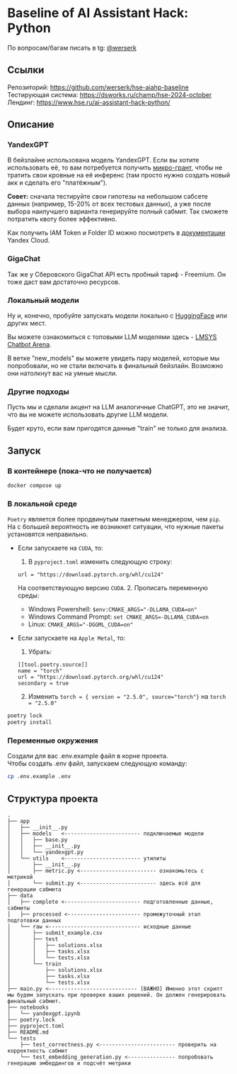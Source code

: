 # Baseline of AI Assistant Hack: Python

По вопросам/багам писать в tg: [@werserk](https://t.me/werserk)

## Ссылки

Репозиторий: https://github.com/werserk/hse-aiahp-baseline \
Тестирующая система: https://dsworks.ru/champ/hse-2024-october \
Лендинг: https://www.hse.ru/ai-assistant-hack-python/

## Описание

### YandexGPT
В бейзлайне использована модель YandexGPT. 
Если вы хотите использовать её, то вам потребуется получить [микро-грант](https://yandex.cloud/ru/docs/billing/concepts/bonus-account), чтобы не тратить свои кровные на её инференс (там просто нужно создать новый акк и сделать его "платёжным").

**Совет:** сначала тестируйте свои гипотезы на небольшом сабсете данных (например, 15-20% от всех тестовых данных),
а уже после выбора наилучшего варианта генерируйте полный сабмит. 
Так сможете потратить квоту более эффективно.

Как получить IAM Token и Folder ID можно посмотреть в [документации](https://yandex.cloud/en-ru/docs/foundation-models/quickstart/yandexgpt#api_2) Yandex Cloud.

### GigaChat
Так же у Сберовского GigaChat API есть пробный тариф - Freemium. Он тоже даст вам достаточно ресурсов.

### Локальный модели
Ну и, конечно, пробуйте запускать модели локально с [HuggingFace](https://huggingface.co/models?pipeline_tag=text-generation&sort=trending) или других мест.

Вы можете ознакомиться с топовыми LLM моделями здесь - [LMSYS Chatbot Arena](https://huggingface.co/spaces/lmsys/chatbot-arena-leaderboard).

В ветке "new_models" вы можете увидеть пару моделей, которые мы попробовали, но не стали включать в финальный бейзлайн. Возможно они натолкнут вас на умные мысли.

### Другие подходы
Пусть мы и сделали акцент на LLM аналогичные ChatGPT, это не значит, что вы не можете использовать другие LLM модели.

Будет круто, если вам пригодятся данные "train" не только для анализа.

## Запуск

### В контейнере (пока-что не получается)

```bash
docker compose up
```

### В локальной среде

`Poetry` является более продвинутым пакетным менеджером, чем `pip`. На с большей вероятность не возникнет ситуации, что нужные пакеты установятся неправильно.

- Если запускаете на `CUDA`, то:
  1. В `pyproject.toml` изменить следующую строку:

  ```
  url = "https://download.pytorch.org/whl/cu124"
  ```

  На соответствующую версию `CUDA`.
  2. Прописать переменную среды:
     - Windows Powershell: `$env:CMAKE_ARGS="-DLLAMA_CUDA=on"`
     - Windows Command Prompt: `set CMAKE_ARGS=-DLLAMA_CUDA=on`
     - Linux: `CMAKE_ARGS="-DGGML_CUDA=on"`

- Если запускаете на `Apple Metal`, то:
  1. Убрать:

  ```
  [[tool.poetry.source]]
  name = "torch"
  url = "https://download.pytorch.org/whl/cu124"
  secondary = true
  ```

  2. Изменить `torch = { version = "2.5.0", source="torch"}` на `torch = "2.5.0"`


```bash
poetry lock
poetry install
```

### Переменные окружения

Создали для вас .env.example файл в корне проекта. \
Чтобы создать .env файл, запускаем следующую команду:

```bash
cp .env.example .env
```

## Структура проекта

```
.
├── app
│   ├── __init__.py
│   ├── models   <------------------------ подключаемые модели
│   │   ├── base.py
│   │   ├── __init__.py
│   │   └── yandexgpt.py
│   └── utils    <------------------------ утилиты
│       ├── __init__.py
│       ├── metric.py <------------------------ ознакомьтесь с метрикой
│       └── submit.py <------------------------ здесь всё для генерации сабмита
├── data
│   ├── complete <------------------------ подготовленные данные, сабмиты
│   ├── processed <----------------------- промежуточный этап подготовки данных
│   └── raw <----------------------------- исходные данные
│       ├── submit_example.csv
│       ├── test
│       │   ├── solutions.xlsx
│       │   ├── tasks.xlsx
│       │   └── tests.xlsx
│       └── train
│           ├── solutions.xlsx
│           ├── tasks.xlsx
│           └── tests.xlsx
├── main.py <---------------------------- [ВАЖНО] Именно этот скрипт мы будем запускать при проверке ваших решений. Он должен генерировать финальный сабмит.
├── notebooks
│   └── yandexgpt.ipynb
├── poetry.lock
├── pyproject.toml
├── README.md
└── tests
    ├── test_correctness.py <------------------------ проверить на корректность сабмит
    └── test_embedding_generation.py <--------------- попробовать генерацию эмбеддингов и подсчёт метрики


```